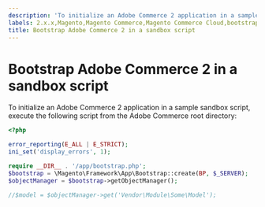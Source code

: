 ```yaml
---
description: 'To initialize an Adobe Commerce 2 application in a sample sandbox script, execute the following script from the Adobe Commerce root directory:'
labels: 2.x.x,Magento,Magento Commerce,Magento Commerce Cloud,bootstrap,how to,sandbox,Adobe Commerce,cloud infrastructure
title: Bootstrap Adobe Commerce 2 in a sandbox script
---
```


# Bootstrap Adobe Commerce 2 in a sandbox script

To initialize an Adobe Commerce 2 application in a sample sandbox script, execute the following script from the Adobe Commerce root directory:

```php
<?php

error_reporting(E_ALL | E_STRICT);
ini_set('display_errors', 1);

require __DIR__ . '/app/bootstrap.php';
$bootstrap = \Magento\Framework\App\Bootstrap::create(BP, $_SERVER);
$objectManager = $bootstrap->getObjectManager();

//$model = $objectManager->get('Vendor\Module\Some\Model');
```
